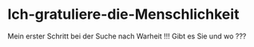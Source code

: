 Ich-gratuliere-die-Menschlichkeit
=============================

Mein erster Schritt bei der Suche nach Warheit !!!
Gibt es Sie und wo ???
